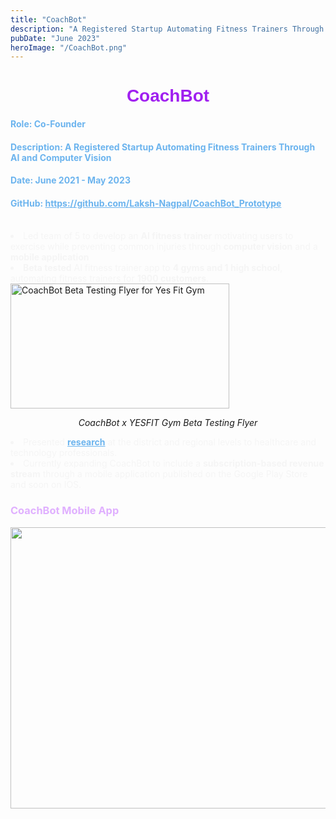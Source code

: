 ```yaml
---
title: "CoachBot"
description: "A Registered Startup Automating Fitness Trainers Through AI and Computer Vision."
pubDate: "June 2023"
heroImage: "/CoachBot.png"
---
```

<h1 style="text-align:center;color:#A020F0;font-family:Arial"><b>CoachBot</b></h1>


<h4 style = "color:#6CB4EE;">Role: Co-Founder </h4>
<h4 style = "color:#6CB4EE;">Description: A Registered Startup Automating Fitness Trainers Through AI and Computer Vision</h4>
<h4 style = "color:#6CB4EE;">Date: June 2021 - May 2023</h4>
<h4 style = "color:#6CB4EE;">GitHub: <a style = "color:#6CB4EE;" href="https://github.com/Laksh-Nagpal/CoachBot_Prototype" target="_blank">https://github.com/Laksh-Nagpal/CoachBot_Prototype</a></h4><br>





<li style="color:#F5F5F5;">Led team of 5 to develop an <b>AI fitness trainer</b> motivating users to exercise while preventing common injuries through <b>computer vision</b> and a <b>mobile application</b><li

<li style="color:#F5F5F5;"><b>Beta tested</b> AI fitness trainer app to <b>4 gyms and 1 high school</b>, automating fitness trainers for <b>1900 customers</b>.</li>

<img src="\CoachBot_Marketing.jpg" alt="CoachBot Beta Testing Flyer for Yes Fit Gym" width="350" height="200">

<p style="text-align:center"><i>CoachBot x YESFIT Gym Beta Testing Flyer</i></p>

<li style="color:#F5F5F5;">Presented <a style = "color:#6CB4EE;" href = "https://drive.google.com/file/d/1WCViB9W6ND12Omiq3U6nuAAfmG3kiLKr/view"><b>research</b></a> at the district and regional levels to healthcare and technology professionals.</li>

<li style="color:#F5F5F5;">Currently expanding CoachBot to include a <b>subscription-based revenue stream</b> through a mobile application published on the Google Play Store and soon on IOS.</li>

<h3 style="color:#E0B0FF;">CoachBot Mobile App </h3>

<style>
    .img {
        width: 1000px;
        height: 450px;
    }

    .fullsize {
        border: 1px solid #272935;;
        z-index: 200;
        cursor: zoom-out;
        display: block;
        width: 1775px;
        max-width: 1200px;
        height: 700px;
        position: fixed;
        left: 230px;
        top: 35px;
    }    
</style>

</head>

<body>
    <div id="gallery">
    <img src="\CBall.png" class="img" id="img1" onclick="change (this)">
</div>
    <script>
            function change (element) {
                element.classList.toggle("fullsize");
            }
